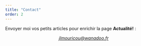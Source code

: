 ```yaml
---
title: "Contact"
order: 2
---
```

Envoyer moi vos petits articles pour enrichir la page **Actualité!** :
   _<center>jlmouricou@wanadoo.fr</center>_ 